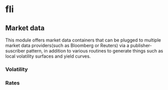 # fli
## Market data

This module offers market data containers that can be plugged to multiple market data providers(such as Bloomberg or Reuters) via a publisher-suscriber pattern, in addition to various routines to generate things such as local volatility surfaces and yield curves.

### Volatility

### Rates
